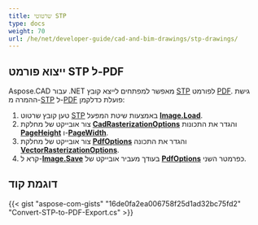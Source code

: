 ```yaml
---
title: שרטוטי STP
type: docs
weight: 70
url: /he/net/developer-guide/cad-and-bim-drawings/stp-drawings/
---
```


## **ייצוא פורמט STP ל-PDF**

Aspose.CAD עבור .NET מאפשר למפתחים לייצא קובץ [STP](https://docs.fileformat.com/3d/stp/) לפורמט [PDF](https://docs.fileformat.com/pdf/). גישת ההמרה מ-[STP](https://docs.fileformat.com/3d/stp/) ל-[PDF](https://docs.fileformat.com/pdf/) פועלת כדלקמן:

1. טען קובץ שרטוט [STP](https://docs.fileformat.com/3d/stp/) באמצעות שיטת המפעל [**Image.Load**](https://reference.aspose.com/cad/net/aspose.cad.image/load/methods/2).
1. צור אובייקט של מחלקת [**CadRasterizationOptions**](https://reference.aspose.com/cad/net/aspose.cad.imageoptions/cadrasterizationoptions) והגדר את התכונות [**PageHeight**](https://reference.aspose.com/cad/net/aspose.cad.imageoptions/vectorrasterizationoptions/properties/pageheight) ו-[**PageWidth**](https://reference.aspose.com/cad/net/aspose.cad.imageoptions/vectorrasterizationoptions/properties/pagewidth).
1. צור אובייקט של מחלקת [**PdfOptions**](https://reference.aspose.com/cad/net/aspose.cad.imageoptions/pdfoptions) והגדר את התכונה [**VectorRasterizationOptions**](https://reference.aspose.com/cad/net/aspose.cad.imageoptions/vectorrasterizationoptions).
1. קרא ל-[**Image.Save**](https://reference.aspose.com/cad/net/aspose.cad/image/methods/save/index) בעודך מעביר אובייקט של [**PdfOptions**](https://reference.aspose.com/cad/net/aspose.cad.imageoptions/pdfoptions) כפרמטר השני.

## דוגמת קוד

{{< gist "aspose-com-gists" "16de0fa2ea006758f25d1ad32bc75fd2" "Convert-STP-to-PDF-Export.cs" >}}

